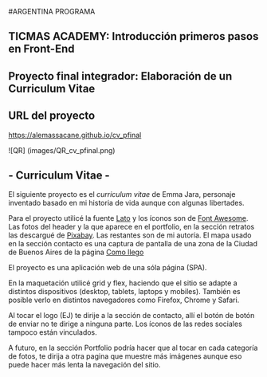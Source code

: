 #ARGENTINA PROGRAMA
## TICMAS ACADEMY: Introducción primeros pasos en Front-End

## Proyecto final integrador: Elaboración de un Curriculum Vitae

## URL del proyecto

https://alemassacane.github.io/cv_pfinal

![QR] (images/QR_cv_pfinal.png)

## - Curriculum Vitae -

El siguiente proyecto es el *curriculum vitae* de Emma Jara, personaje inventado basado en mi historia de vida aunque con algunas libertades.

Para el proyecto utilicé la fuente [Lato](https://fonts.google.com/specimen/Lato?query=Lato) y los íconos son de [Font Awesome](https://fontawesome.com/). Las fotos del header y la que aparece en el portfolio, en la sección retratos las descargué de [Pixabay](https://pixabay.com/). Las restantes son de mi autoría. El mapa usado en la sección contacto es una captura de pantalla de una zona de la Ciudad de Buenos Aires de  la página [Como llego](https://mapa.buenosaires.gob.ar/comollego/comollego/?lat=-34.620000&lng=-58.440000&zl=12&modo=transporte)

El proyecto es una aplicación web de una sóla página (SPA). 

En la maquetación utilicé grid y flex, haciendo que el sitio se adapte a distintos dispositivos (desktop, tablets, laptops y mobiles). También es posible verlo en distintos navegadores como Firefox, Chrome y Safari.     

Al tocar el logo (EJ) te dirije a la sección de contacto, allí el botón de botón de enviar no te dirige a ninguna parte. Los íconos de las redes sociales tampoco están vinculados.

A futuro, en la sección Portfolio podría hacer que al tocar en cada categoría de fotos, te dirija a otra pagina que muestre más imágenes aunque eso puede hacer más lenta la navegación del sitio.






